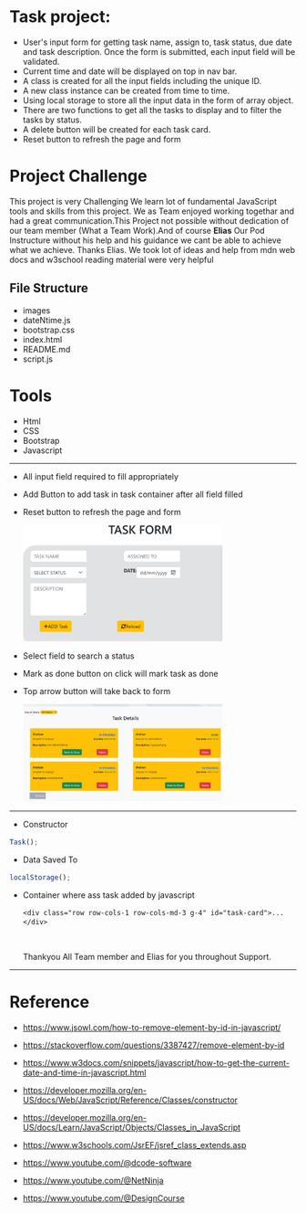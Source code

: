 
# Task project: 

- User's input form for getting task name, assign to, task status, due date and task description.
Once the form is submitted, each input field will be validated. 
- Current time and date will be displayed on top in nav bar.
- A class is created for all the input fields including the unique ID.
- A new class instance can be created from time to time.
- Using local storage to store all the input data in the form of array object. 
- There are two functions to get all the tasks to display and to filter the tasks by status. 
- A delete button will be created for each task card.
- Reset button to refresh the page and form

#  Project Challenge

<p> This project is very Challenging We learn lot of fundamental JavaScript  tools and skills from this project. We as Team enjoyed working togethar and had a great communication.This Project not possible without dedication of our team member (What a Team Work).And of course <strong>Elias</strong> Our Pod Instructure without his help and his guidance we cant be able to achieve what we achieve. Thanks Elias.
 We took lot of ideas  and help from mdn web docs and w3school reading material were very helpful<p>

## File Structure
- images
- dateNtime.js
- bootstrap.css
- index.html
- README.md
- script.js


# Tools
* Html
* CSS
* Bootstrap
* Javascript

<hr>

- All input field required to fill appropriately
- Add Button to add task in task container after all field filled

- Reset button to refresh the page and form

  <img src="./images/form.png" width="350" >
- Select field to search a status
- Mark as done button on click will mark task as done 
- Top arrow button will take back to form

  <img src="./images/task.png" width="350" >

<hr>

- Constructor

```javascript
Task();
```
* Data Saved To
```javascript
localStorage();
```

- Container where ass task added by javascript

      <div class="row row-cols-1 row-cols-md-3 g-4" id="task-card">... </div>

   <br>     
          
   <p>Thankyou All Team member and Elias for you throughout Support. <p>       

<hr>

# Reference
- https://www.jsowl.com/how-to-remove-element-by-id-in-javascript/

- https://stackoverflow.com/questions/3387427/remove-element-by-id

- https://www.w3docs.com/snippets/javascript/how-to-get-the-current-date-and-time-in-javascript.html

- https://developer.mozilla.org/en-US/docs/Web/JavaScript/Reference/Classes/constructor

- https://developer.mozilla.org/en-US/docs/Learn/JavaScript/Objects/Classes_in_JavaScript

- https://www.w3schools.com/JsrEF/jsref_class_extends.asp

- https://www.youtube.com/@dcode-software

- https://www.youtube.com/@NetNinja

- https://www.youtube.com/@DesignCourse